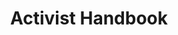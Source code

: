 ---
layout: home

title: Activist Handbook
titleTemplate: Campaigning guides for activists ✊
description: We write guides for activists. Learn how to become a social activist, plan a political campaign strategy, and start a grassroots movement.

hero:
  name: Activist Handbook
  text: Campaigning guides for activists
  tagline: We write guides for activists. Learn how to become a social activist, plan a political campaign strategy, and start a grassroots movement - all without burning out.
  actions:
    - theme: brand
      text: Start now
      link: /test
    - theme: alt
      text: Join us
      link: https://github.com/vuejs/vitepress
features:
  - icon: ✊
    title: Become a Social Activist
    details: Learn how you can get started as activist and bring about social change. We explain what activism is and how you can make a difference with community organizing. 
  - icon: 📢
    title: Plan a Campaign Strategy
    details: Achieve your goals by finding out what strategies and tactics are most effective. Get inspired by our examples of policital campaigns around the world.
  - icon: 🌊
    title: Start a Grassroots Movement
    details: Find out what grassroot campaigning entails and get started with distributed organizing.
  - icon: ❤️
    title: Take care to prevent Activist Burnout
    details: Changing the world is stressful. Learn how to recognise burnout symptoms and how to deal with anxiety.
---